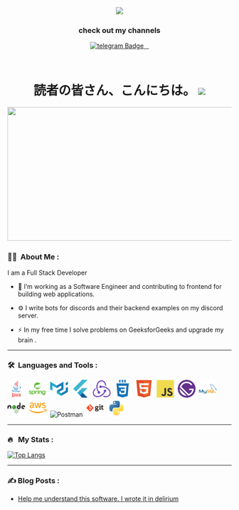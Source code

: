 
<p align="center"><img src="https://i.gifer.com/GwyA.gif" width="200"/></p>


<h3 align="center">check out my channels</h3>

<div id="badges" align="center">
      <a href="http://t.me/+13262155064">
        <img src="https://w7.pngwing.com/pngs/1/41/png-transparent-telegram-button-icon.png" alt="telegram Badge" height="30px"/>
      </a>
      <a href="https://www.youtube.com/@Mr.Helperus">
        <img src="https://img.shields.io/badge/YouTube-red?style=for-the-badge&logo=youtube&logoColor=white" alt=""/>
      </a>
      <a href="https://www.tiktok.com/@4elobrek9_original">
        <img src="https://w7.pngwing.com/pngs/262/918/png-transparent-tiktok-button-icon.png" alt="" height="30px" />
      </a>
      <a href="https://discord.gg/qsvPPE9YvJ">
        <img src="https://encrypted-tbn0.gstatic.com/images?q=tbn:ANd9GcTl21OxPjOzA5qABz2Hle_7SoOxtIoOOsHXBQ&s" alt="" height="35px" margin_left="100px"/>
      </a>
</div>

</p>

<p align="center"><img src="https://komarev.com/ghpvc/?username=4elobre9&style=flat-square&color=blue" alt=""></p>

<h1 align="center">読者の皆さん、こんにちは。 <img src="https://media.giphy.com/media/hvRJCLFzcasrR4ia7z/giphy.gif" width="40"></h1>

<p align="center"><img src="https://cdna.artstation.com/p/assets/images/images/028/102/058/original/pixel-jeff-matrix-s.gif?1593487263" width="600" height="300"  /></p>

### :woman_technologist: &nbsp;About Me :

I am a Full Stack Developer 

- 🔱 I’m working as a Software Engineer and contributing to frontend for building web applications. <img src="h" alt="" height="20px" />

- ⚙️ I write bots for discords and their backend examples on my discord server. <a href="https://discord.gg/qsvPPE9YvJ">
        <img src="https://encrypted-tbn0.gstatic.com/images?q=tbn:ANd9GcTT4je-CowV-arhhLNwE84rd___C9IiS1-gHPxB_mM1oqbsAJEeX71iH5QHBZ28EhFhf68&usqp=CAU" alt="" height="20px" />
      </a>

- ⚡ In my free time I solve problems on GeeksforGeeks and upgrade my brain .

---

### 🛠 &nbsp;Languages and Tools :

<p>
<img src="https://github.com/devicons/devicon/blob/master/icons/java/java-original-wordmark.svg" title="Java" alt="Java" width="40" height="40"/>&nbsp;
<!-- <img src="https://github.com/devicons/devicon/blob/master/icons/react/react-original-wordmark.svg" title="React" alt="React" width="40" height="40"/>&nbsp; -->
<img src="https://github.com/devicons/devicon/blob/master/icons/spring/spring-original-wordmark.svg" title="Spring" alt="Spring" width="40" height="40"/>&nbsp;
<img src="https://github.com/devicons/devicon/blob/master/icons/materialui/materialui-original.svg" title="Material UI" alt="Material UI" width="40" height="40"/>&nbsp;
<img src="https://github.com/devicons/devicon/blob/master/icons/flutter/flutter-original.svg" title="Flutter" alt="Flutter" width="40" height="40"/>&nbsp;
<img src="https://github.com/devicons/devicon/blob/master/icons/redux/redux-original.svg" title="Redux" alt="Redux" width="40" height="40"/>&nbsp;
<img src="https://github.com/devicons/devicon/blob/master/icons/css3/css3-plain-wordmark.svg"  title="CSS3" alt="CSS" width="40" height="40"/>&nbsp;
<img src="https://github.com/devicons/devicon/blob/master/icons/html5/html5-original.svg" title="HTML5" alt="HTML" width="40" height="40"/>&nbsp;
<img src="https://github.com/devicons/devicon/blob/master/icons/javascript/javascript-original.svg" title="JavaScript" alt="JavaScript" width="40" height="40"/>&nbsp;
<!-- <img src="https://github.com/devicons/devicon/blob/master/icons/firebase/firebase-plain-wordmark.svg" title="Firebase" alt="Firebase" width="40" height="40"/>&nbsp; -->
<img src="https://github.com/devicons/devicon/blob/master/icons/gatsby/gatsby-original.svg" title="Gatsby"  alt="Gatsby" width="40" height="40"/>&nbsp;
<img src="https://github.com/devicons/devicon/blob/master/icons/mysql/mysql-original-wordmark.svg" title="MySQL"  alt="MySQL" width="40" height="40"/>&nbsp;
<img src="https://github.com/devicons/devicon/blob/master/icons/nodejs/nodejs-original-wordmark.svg" title="NodeJS" alt="NodeJS" width="40" height="40"/>&nbsp;
<img src="https://github.com/devicons/devicon/blob/master/icons/amazonwebservices/amazonwebservices-plain-wordmark.svg" title="AWS" alt="AWS" width="40" height="40"/>&nbsp;
<img src="https://www.vectorlogo.zone/logos/getpostman/getpostman-icon.svg" title="Postman"  alt="Postman" width="40" height="40"/>&nbsp;
<img src="https://github.com/devicons/devicon/blob/master/icons/git/git-original-wordmark.svg" title="Git" **alt="Git" width="40" height="40"/>&nbsp;
<img src="https://github.com/devicons/devicon/blob/master/icons/python/python-original.svg" title="python" **alt="Git" width="40" height="40"/>&nbsp;
</p>

---

### 🔥 &nbsp; My Stats :


[![Top Langs](https://github-readme-stats.vercel.app/api/top-langs/?username=4elobrek9&layout=compact&theme=vision-friendly-dark)](https://github.com/anuraghazra/github-readme-stats)

---

### ✍️ Blog Posts : 
- [Help me understand this software. I wrote it in delirium](https://github.com/4elobrek9/JARVIS)
<!-- - [How to Implement Memoization in React to Improve Performance](https://www.sitepoint.com/implement-memoization-in-react-to-improve-performance/)
- [How to Create an Impressive GitHub Profile README](https://www.sitepoint.com/github-profile-readme/)<!-- BLOG-POST-LIST:START -->
<!-- BLOG-POST-LIST:END -->
